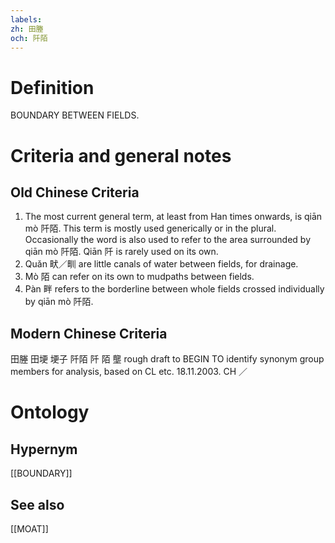 ```yaml
---
labels: 
zh: 田塍
och: 阡陌
---
```


# Definition
BOUNDARY BETWEEN FIELDS.
# Criteria and general notes
## Old Chinese Criteria
1. The most current general term, at least from Han times onwards, is qiān mò 阡陌. This term is mostly used generically or in the plural. Occasionally the word is also used to refer to the area surrounded by qiān mò 阡陌. Qiān 阡 is rarely used on its own.
2. Quǎn 畎／甽 are little canals of water between fields, for drainage.
3. Mò 陌 can refer on its own to mudpaths between fields.
4. Pàn 畔 refers to the borderline between whole fields crossed individually by qiān mò 阡陌.
## Modern Chinese Criteria
田塍
田埂
埂子
阡陌
阡
陌
壟
rough draft to BEGIN TO identify synonym group members for analysis, based on CL etc. 18.11.2003. CH ／
# Ontology

## Hypernym
[[BOUNDARY]]
## See also
[[MOAT]]